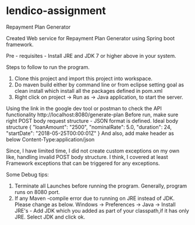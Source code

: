 # lendico-assignment
Repayment Plan Generator

Created Web service for Repayment Plan Generator using Spring boot framework.

Pre - requisites - Install JRE and JDK 7 or higher above in your system.

Steps to follow to run the program.

1. Clone this project and import this project into workspace.
2. Do maven build either by command line or from eclipse setting goal as clean install which install all the packages defined in pom.xml
3. Right click on project -> Run as -> Java application, to start the server.

Using the link in the google dev tool or postman to check the API functionality
          http://localhost:8080/generate-plan
Before run, make sure right POST body request structure - JSON format is defined.
        Ideal body structure
        {
          "loanAmount": "2500",
          "nominalRate": 5.0,
          "duration": 24,
          "startDate": "2018-05-25T00:00:01Z"
        }
        And also, add make header as below
              Content-Type:application/json

Since, I have limited time, I did not create custom exceptions on my own like, handling invalid POST body structure.
I think, I covered at least Framework exceptions that can be triggered for any exceptions.

Some Debug tips:

1. Terminate all Launches before running the program. Generally, program runs on 8080 port.
2. If any Maven -compile error due to running on JRE instead of JDK. Please change as below.
    Windows -> Preferences -> Java -> Install JRE's - Add JDK which you added as part of your classpath,if it has only JRE.
                                                      Select JDK and click ok.
